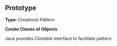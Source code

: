 <h2>Prototype</h2>
<b>Type: </b> Creational Pattern<br>

<b>Create Clones of Objects</b><br>

Java provides <i>Clonable</i> interface to facilitate pattern.